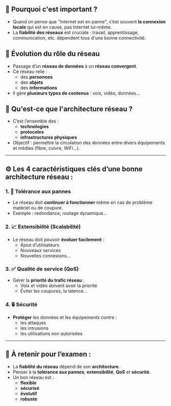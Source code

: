 
## 🎯 Pourquoi c'est important ?
- Quand on pense que "Internet est en panne", c’est souvent **la connexion locale** qui est en cause, pas Internet lui-même.
- La **fiabilité des réseaux** est cruciale : travail, apprentissage, communication, etc. dépendent tous d'une bonne connectivité.

## 🧠 Évolution du rôle du réseau
- Passage d’un **réseau de données** à un **réseau convergent**.
- Ce réseau relie :
  - des **personnes**
  - des **objets**
  - des **informations**
- Il gère **plusieurs types de contenus** : voix, vidéo, données...

## 🧱 Qu'est-ce que l'architecture réseau ?
- C’est l’ensemble des :
  - **technologies**
  - **protocoles**
  - **infrastructures physiques**
- Objectif : permettre la circulation des données entre divers équipements et médias (fibre, cuivre, WiFi…).

---

## ⚙️ Les 4 caractéristiques clés d’une bonne architecture réseau :

### 1. 🔁 Tolérance aux pannes
- Le réseau doit **continuer à fonctionner** même en cas de problème matériel ou de coupure.
- Exemple : redondance, routage dynamique...

### 2. 📈 Extensibilité (Scalabilité)
- Le réseau doit pouvoir **évoluer facilement** :
  - Ajout d’utilisateurs
  - Nouveaux services
  - Nouvelles connexions...

### 3. ✅ Qualité de service (QoS)
- Gérer la **priorité du trafic réseau** :
  - Voix et vidéo doivent avoir la priorité
  - Éviter les coupures, la latence...

### 4. 🔒 Sécurité
- **Protéger** les données et les équipements contre :
  - les attaques
  - les intrusions
  - les utilisations non autorisées

---

## 📝 À retenir pour l’examen :
- La **fiabilité du réseau** dépend de son **architecture**.
- Penser à la **tolérance aux pannes**, **extensibilité**, **QoS** et **sécurité**.
- Un bon réseau est :
  - **flexible**
  - **sécurisé**
  - **évolutif**
  - **robuste**
